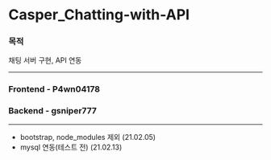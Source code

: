 Casper_Chatting-with-API
===========================

### 목적

채팅 서버 구현, API 연동

---

### Frontend - P4wn04178
### Backend - gsniper777


---
- bootstrap, node_modules 제외 (21.02.05)
- mysql 연동(테스트 전) (21.02.13)
